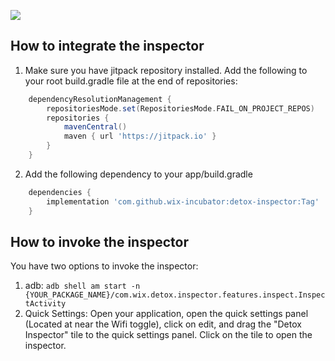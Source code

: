 [![](https://jitpack.io/v/wix-incubator/detox-inspector.svg)](https://jitpack.io/#wix-incubator/detox-inspector)

## How to integrate the inspector
1. Make sure you have jitpack repository installed. Add the following to your root build.gradle file at the end of repositories:
```groovy
	dependencyResolutionManagement {
		repositoriesMode.set(RepositoriesMode.FAIL_ON_PROJECT_REPOS)
		repositories {
			mavenCentral()
			maven { url 'https://jitpack.io' }
		}
	}
```
2. Add the following dependency to your app/build.gradle
```groovy
	dependencies {
		implementation 'com.github.wix-incubator:detox-inspector:Tag'
	}
```

## How to invoke the inspector
You have two options to invoke the inspector:
1. adb: `adb shell am start -n {YOUR_PACKAGE_NAME}/com.wix.detox.inspector.features.inspect.InspectActivity`
2. Quick Settings: Open your application, open the quick settings panel (Located at near the Wifi toggle), click on edit, and drag the "Detox Inspector" tile to the quick settings panel. Click on the tile to open the inspector.
